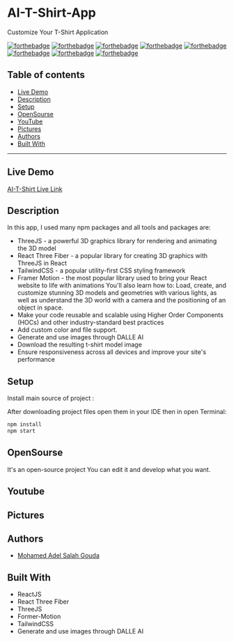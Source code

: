 # AI-T-Shirt-App
Customize Your T-Shirt Application

[![forthebadge](https://forthebadge.com/images/badges/built-with-love.svg)](https://forthebadge.com)
[![forthebadge](https://forthebadge.com/images/badges/built-by-developers.svg)](https://forthebadge.com)
[![forthebadge](https://forthebadge.com/images/badges/uses-git.svg)](https://forthebadge.com)
[![forthebadge](https://forthebadge.com/images/badges/made-with-javascript.svg)](https://forthebadge.com)
[![forthebadge](https://forthebadge.com/images/badges/uses-html.svg)](https://forthebadge.com)
[![forthebadge](https://forthebadge.com/images/badges/uses-css.svg)](https://forthebadge.com)
[![forthebadge](https://forthebadge.com/images/badges/powered-by-coffee.svg)](https://forthebadge.com)
[![forthebadge](https://forthebadge.com/images/badges/uses-js.svg)](https://forthebadge.com)

## Table of contents
* [Live Demo](#live-demo)
* [Description](#description)
* [Setup](#setup)
* [OpenSourse](#opensourse)
* [YouTube](#youtube)
* [Pictures](#pictures)
* [Authors](#authors)
* [Built With](#built-with)
***

## Live Demo

[AI-T-Shirt Live Link](https://ai-t-shirt-app.vercel.app/)

## Description

  In this app, I used many npm packages and all tools and packages are:
  + ThreeJS - a powerful 3D graphics library for rendering and animating the 3D model
  + React Three Fiber - a popular library for creating 3D graphics with ThreeJS in React
  + TailwindCSS - a popular utility-first CSS styling framework
  + Framer Motion - the most popular library used to bring your React website to life with animations
    You'll also learn how to: Load, create, and customize stunning 3D models and geometries with various lights, as well as understand the 3D world with a camera and the positioning of an object in space.
  + Make your code reusable and scalable using Higher Order Components (HOCs) and other industry-standard best practices
  + Add custom color and file support.
  + Generate and use images through DALLE AI
  + Download the resulting t-shirt model image
  + Ensure responsiveness across all devices and improve your site's performance

## Setup

Install main source of project :

After downloading project files open them in your IDE then in open Terminal:

```bash
npm install
npm start 
```


## OpenSourse

  It's an open-source project You can edit it and develop what you want.

## Youtube


## Pictures


## Authors
* [Mohamed Adel Salah Gouda](https://github.com/Mohamedadelsaleh)

## Built With
* ReactJS
* React Three Fiber
* ThreeJS
* Former-Motion
* TailwindCSS
* Generate and use images through DALLE AI

